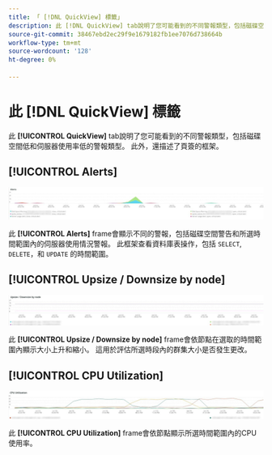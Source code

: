 ```yaml
---
title: 「 [!DNL QuickView] 標籤」
description: 此 [!DNL QuickView] tab說明了您可能看到的不同警報類型，包括磁碟空間低和伺服器使用率低的警報類型。
source-git-commit: 38467ebd2ec29f9e1679182fb1ee7076d738664b
workflow-type: tm+mt
source-wordcount: '128'
ht-degree: 0%

---
```



# 此 [!DNL QuickView] 標籤

此 **[!UICONTROL QuickView]** tab說明了您可能看到的不同警報類型，包括磁碟空間低和伺服器使用率低的警報類型。 此外，還描述了頁簽的框架。

## [!UICONTROL Alerts]

![警報](../../assets/tools/observation-for-adobe-commerce/quickview_alerts.jpg)

此 **[!UICONTROL Alerts]** frame會顯示不同的警報，包括磁碟空間警告和所選時間範圍內的伺服器使用情況警報。 此框架查看資料庫表操作，包括 `SELECT`, `DELETE`，和 `UPDATE` 的時間範圍。

## [!UICONTROL Upsize / Downsize by node]

![按節點升級/縮減](../../assets/tools/observation-for-adobe-commerce/quickview_upsize_by_node.jpg)

此 **[!UICONTROL Upsize / Downsize by node]** frame會依節點在選取的時間範圍內顯示大小上升和縮小。 這用於評估所選時段內的群集大小是否發生更改。

## [!UICONTROL CPU Utilization]

![CPU利用率](../../assets/tools/observation-for-adobe-commerce/quickview_cpu.jpg)

此 **[!UICONTROL CPU Utilization]** frame會依節點顯示所選時間範圍內的CPU使用率。
